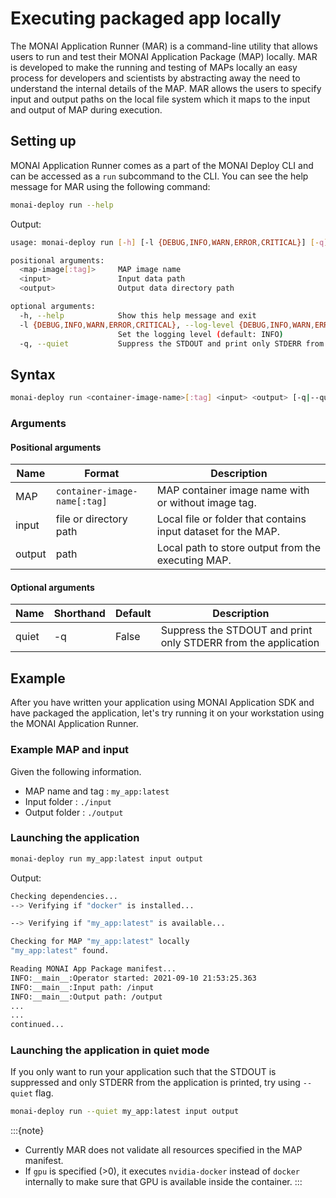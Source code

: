 # Executing packaged app locally

The MONAI Application Runner (MAR) is a command-line utility that allows users to run and test their MONAI Application Package (MAP) locally. MAR is developed to make the running and testing of MAPs locally an easy process for developers and scientists by abstracting away the need to understand the internal details of the MAP. MAR allows the users to specify input and output paths on the local file system which it maps to the input and output of MAP during execution.

## Setting up

MONAI Application Runner comes as a part of the MONAI Deploy CLI and can be accessed as a `run` subcommand to the CLI. You can see the help message for MAR using the following command:

```bash
monai-deploy run --help
```

Output:

```bash
usage: monai-deploy run [-h] [-l {DEBUG,INFO,WARN,ERROR,CRITICAL}] [-q] <map-image[:tag]> <input> <output>

positional arguments:
  <map-image[:tag]>     MAP image name
  <input>               Input data path
  <output>              Output data directory path

optional arguments:
  -h, --help            Show this help message and exit
  -l {DEBUG,INFO,WARN,ERROR,CRITICAL}, --log-level {DEBUG,INFO,WARN,ERROR,CRITICAL}
                        Set the logging level (default: INFO)
  -q, --quiet           Suppress the STDOUT and print only STDERR from the application (default: False)
```

## Syntax

```bash
monai-deploy run <container-image-name>[:tag] <input> <output> [-q|--quiet]
```

### Arguments

#### Positional arguments

| Name     | Format                           | Description                                                   |
| -------- | -------------------------------- | ------------------------------------------------------------- |
| MAP      | `container-image-name[:tag]`     | MAP container image name with or without image tag.           |
| input    | file or directory path           | Local file or folder that contains input dataset for the MAP. |
| output   | path                             | Local path to store output from the executing MAP.            |

#### Optional arguments

| Name                | Shorthand  | Default    | Description                                                       |
| ------------------- | ---------- | ---------- | --------------------------------------------------------------    |
| quiet               | -q         | False      | Suppress the STDOUT and print only STDERR from the application    |

## Example

After you have written your application using MONAI Application SDK and have packaged the application, let's try running it on your workstation using the MONAI Application Runner.

### Example MAP and input

Given the following information.

* MAP name and tag : `my_app:latest`
* Input folder  : `./input`
* Output folder : `./output`

### Launching the application

```bash
monai-deploy run my_app:latest input output
```

Output:

```bash
Checking dependencies...
--> Verifying if "docker" is installed...

--> Verifying if "my_app:latest" is available...

Checking for MAP "my_app:latest" locally
"my_app:latest" found.

Reading MONAI App Package manifest...
INFO:__main__:Operator started: 2021-09-10 21:53:25.363
INFO:__main__:Input path: /input
INFO:__main__:Output path: /output
...
...
continued...
```

### Launching the application in quiet mode

If you only want to run your application such that the STDOUT is suppressed and only STDERR from the application is printed, try using `--quiet` flag.

```bash
monai-deploy run --quiet my_app:latest input output
```

:::{note}

* Currently MAR does not validate all resources specified in the MAP manifest.
* If `gpu` is specified (>0), it executes `nvidia-docker` instead of `docker` internally to make sure that GPU is available inside the container.
:::
